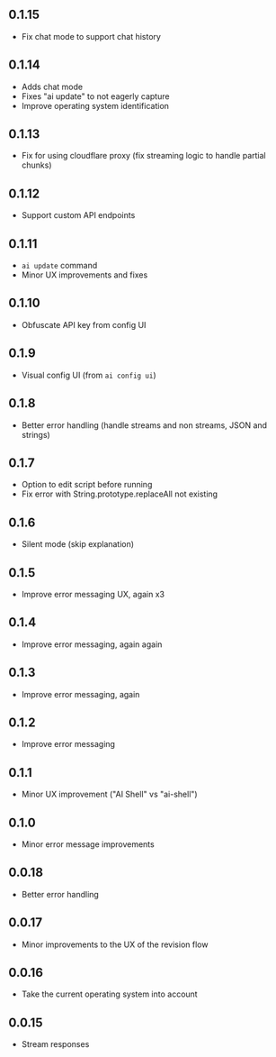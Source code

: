 ## 0.1.15

- Fix chat mode to support chat history

## 0.1.14

- Adds chat mode
- Fixes "ai update" to not eagerly capture
- Improve operating system identification

## 0.1.13

- Fix for using cloudflare proxy (fix streaming logic to handle partial chunks)

## 0.1.12

- Support custom API endpoints

## 0.1.11

- `ai update` command
- Minor UX improvements and fixes

## 0.1.10

- Obfuscate API key from config UI

## 0.1.9

- Visual config UI (from `ai config ui`)

## 0.1.8

- Better error handling (handle streams and non streams, JSON and strings)

## 0.1.7

- Option to edit script before running
- Fix error with String.prototype.replaceAll not existing

## 0.1.6

- Silent mode (skip explanation)

## 0.1.5

- Improve error messaging UX, again x3

## 0.1.4

- Improve error messaging, again again

## 0.1.3

- Improve error messaging, again

## 0.1.2

- Improve error messaging

## 0.1.1

- Minor UX improvement ("AI Shell" vs "ai-shell")

## 0.1.0

- Minor error message improvements

## 0.0.18

- Better error handling

## 0.0.17

- Minor improvements to the UX of the revision flow

## 0.0.16

- Take the current operating system into account

## 0.0.15

- Stream responses
